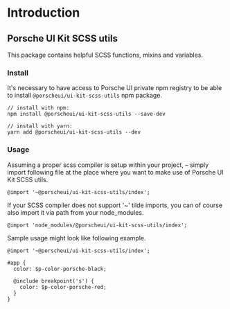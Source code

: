 # Introduction

## Porsche UI Kit SCSS utils

This package contains helpful SCSS functions, mixins and variables.

### Install
It's necessary to have access to Porsche UI private npm registry to be able to install `@porscheui/ui-kit-scss-utils` npm package.

```
// install with npm:
npm install @porscheui/ui-kit-scss-utils --save-dev

// install with yarn:
yarn add @porscheui/ui-kit-scss-utils --dev
```

### Usage

Assuming a proper scss compiler is setup within your project, – simply import following file 
at the place where you want to make use of Porsche UI Kit SCSS utils.

```
@import '~@porscheui/ui-kit-scss-utils/index';
```

If your SCSS compiler does not support '~' tilde imports, you can of course also import it via
path from your node_modules.

```
@import 'node_modules/@porscheui/ui-kit-scss-utils/index';
```

Sample usage might look like following example.

```
@import '~@porscheui/ui-kit-scss-utils/index';

#app {
  color: $p-color-porsche-black;
  
  @include breakpoint('s') {
    color: $p-color-porsche-red;
  }
}
```
